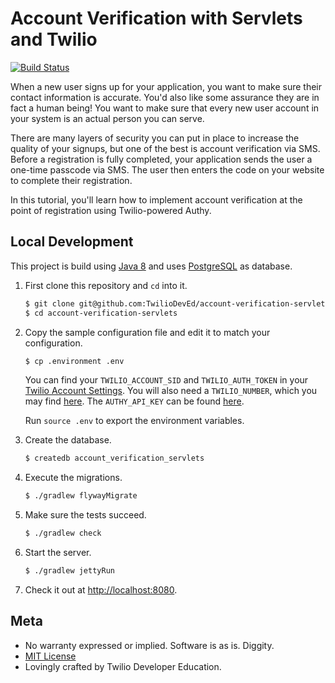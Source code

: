 # Account Verification with Servlets and Twilio

[![Build Status](https://travis-ci.org/TwilioDevEd/account-verification-servlets.svg?branch=master)](https://travis-ci.org/TwilioDevEd/account-verification-servlets)

When a new user signs up for your application, you want to make sure their contact information is accurate. You'd also like some assurance they are in fact a human being! You want to make sure that every new user account in your system is an actual person you can serve.

There are many layers of security you can put in place to increase the quality of your signups, but one of the best is account verification via SMS. Before a registration is fully completed, your application sends the user a one-time passcode via SMS. The user then enters the code on your website to complete their registration.

In this tutorial, you'll learn how to implement account verification at the point of registration using Twilio-powered Authy.

## Local Development

This project is build using [Java 8](http://www.oracle.com/technetwork/java/javase/overview/java8-2100321.html) and uses [PostgreSQL](http://www.postgresql.org) as database.

1. First clone this repository and `cd` into it.

   ```bash
   $ git clone git@github.com:TwilioDevEd/account-verification-servlets.git
   $ cd account-verification-servlets
   ```

1. Copy the sample configuration file and edit it to match your configuration.

   ```bash
   $ cp .environment .env
   ```

   You can find your `TWILIO_ACCOUNT_SID` and `TWILIO_AUTH_TOKEN` in your
   [Twilio Account Settings](https://www.twilio.com/user/account/settings).
   You will also need a `TWILIO_NUMBER`, which you may find [here](https://www.twilio.com/user/account/phone-numbers/incoming).
   The `AUTHY_API_KEY` can be found [here](https://dashboard.authy.com/).

   Run `source .env` to export the environment variables.

1. Create the database.

   ```bash
   $ createdb account_verification_servlets
   ```

1. Execute the migrations.

   ```bash
   $ ./gradlew flywayMigrate
   ```

1. Make sure the tests succeed.

   ```bash
   $ ./gradlew check
   ```

1. Start the server.

   ```bash
   $ ./gradlew jettyRun
   ```

1. Check it out at [http://localhost:8080](http://localhost:8080).

## Meta

* No warranty expressed or implied. Software is as is. Diggity.
* [MIT License](http://www.opensource.org/licenses/mit-license.html)
* Lovingly crafted by Twilio Developer Education.

